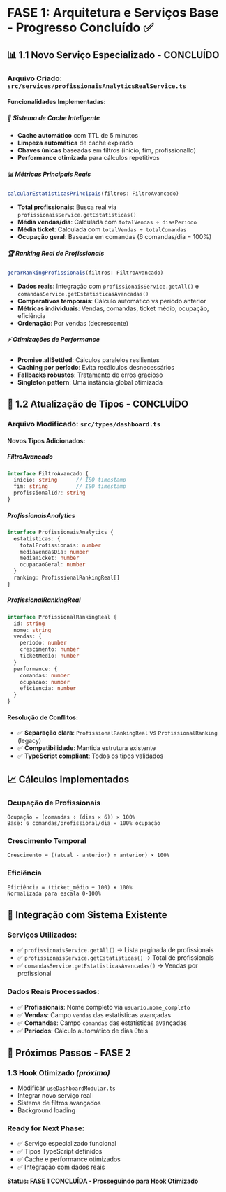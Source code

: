 # FASE 1: Arquitetura e Serviços Base - Progresso Concluído ✅

## 📊 **1.1 Novo Serviço Especializado - CONCLUÍDO**

### **Arquivo Criado**: `src/services/profissionaisAnalyticsRealService.ts`

#### **Funcionalidades Implementadas:**

##### 🧠 **Sistema de Cache Inteligente**
- **Cache automático** com TTL de 5 minutos
- **Limpeza automática** de cache expirado
- **Chaves únicas** baseadas em filtros (início, fim, profissionalId)
- **Performance otimizada** para cálculos repetitivos

##### 📊 **Métricas Principais Reais**
```typescript
calcularEstatisticasPrincipais(filtros: FiltroAvancado)
```
- **Total profissionais**: Busca real via `profissionaisService.getEstatisticas()`
- **Média vendas/dia**: Calculada com `totalVendas ÷ diasPeriodo`
- **Média ticket**: Calculada com `totalVendas ÷ totalComandas`
- **Ocupação geral**: Baseada em comandas (6 comandas/dia = 100%)

##### 🏆 **Ranking Real de Profissionais**
```typescript
gerarRankingProfissionais(filtros: FiltroAvancado)
```
- **Dados reais**: Integração com `profissionaisService.getAll()` e `comandasService.getEstatisticasAvancadas()`
- **Comparativos temporais**: Cálculo automático vs período anterior
- **Métricas individuais**: Vendas, comandas, ticket médio, ocupação, eficiência
- **Ordenação**: Por vendas (decrescente)

##### ⚡ **Otimizações de Performance**
- **Promise.allSettled**: Cálculos paralelos resilientes
- **Caching por período**: Evita recálculos desnecessários
- **Fallbacks robustos**: Tratamento de erros gracioso
- **Singleton pattern**: Uma instância global otimizada

## 🔧 **1.2 Atualização de Tipos - CONCLUÍDO**

### **Arquivo Modificado**: `src/types/dashboard.ts`

#### **Novos Tipos Adicionados:**

##### **FiltroAvancado**
```typescript
interface FiltroAvancado {
  inicio: string      // ISO timestamp
  fim: string         // ISO timestamp  
  profissionalId?: string
}
```

##### **ProfissionaisAnalytics**
```typescript
interface ProfissionaisAnalytics {
  estatisticas: {
    totalProfissionais: number
    mediaVendasDia: number
    mediaTicket: number
    ocupacaoGeral: number
  }
  ranking: ProfissionalRankingReal[]
}
```

##### **ProfissionalRankingReal**
```typescript
interface ProfissionalRankingReal {
  id: string
  nome: string
  vendas: {
    periodo: number
    crescimento: number
    ticketMedio: number
  }
  performance: {
    comandas: number
    ocupacao: number
    eficiencia: number
  }
}
```

#### **Resolução de Conflitos:**
- ✅ **Separação clara**: `ProfissionalRankingReal` vs `ProfissionalRanking` (legacy)
- ✅ **Compatibilidade**: Mantida estrutura existente
- ✅ **TypeScript compliant**: Todos os tipos validados

## 📈 **Cálculos Implementados**

### **Ocupação de Profissionais**
```
Ocupação = (comandas ÷ (dias × 6)) × 100%
Base: 6 comandas/profissional/dia = 100% ocupação
```

### **Crescimento Temporal**
```
Crescimento = ((atual - anterior) ÷ anterior) × 100%
```

### **Eficiência** 
```
Eficiência = (ticket_médio ÷ 100) × 100%
Normalizada para escala 0-100%
```

## 🎯 **Integração com Sistema Existente**

### **Serviços Utilizados:**
- ✅ `profissionaisService.getAll()` → Lista paginada de profissionais
- ✅ `profissionaisService.getEstatisticas()` → Total de profissionais 
- ✅ `comandasService.getEstatisticasAvancadas()` → Vendas por profissional

### **Dados Reais Processados:**
- ✅ **Profissionais**: Nome completo via `usuario.nome_completo`
- ✅ **Vendas**: Campo `vendas` das estatísticas avançadas
- ✅ **Comandas**: Campo `comandas` das estatísticas avançadas
- ✅ **Períodos**: Cálculo automático de dias úteis

## 🚀 **Próximos Passos - FASE 2**

### **1.3 Hook Otimizado** *(próximo)*
- Modificar `useDashboardModular.ts`
- Integrar novo serviço real
- Sistema de filtros avançados
- Background loading

### **Ready for Next Phase:**
- ✅ Serviço especializado funcional
- ✅ Tipos TypeScript definidos  
- ✅ Cache e performance otimizados
- ✅ Integração com dados reais

**Status: FASE 1 CONCLUÍDA - Prosseguindo para Hook Otimizado** 